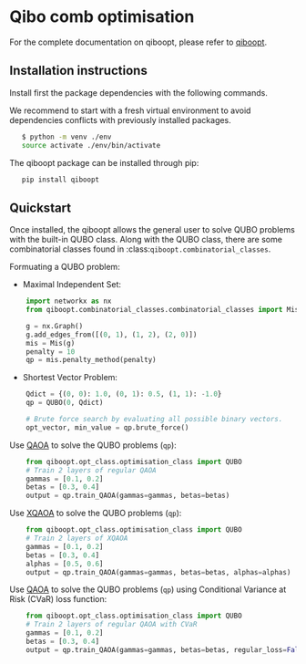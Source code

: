 # Qibo comb optimisation

For the complete documentation on qiboopt, please refer to [qiboopt](https://qibo.science/qiboopt/latest/).

## Installation instructions

Install first the package dependencies with the following commands.

We recommend to start with a fresh virtual environment to avoid dependencies
conflicts with previously installed packages.

```bash
   $ python -m venv ./env
   source activate ./env/bin/activate
```

The qiboopt package can be installed through pip:

```bash
   pip install qiboopt
```


## Quickstart

Once installed, the qiboopt allows the general user to solve QUBO problems with the built-in QUBO class.
Along with the QUBO class, there are some combinatorial classes found in :class:`qiboopt.combinatorial_classes`.

Formuating a QUBO problem:

- Maximal Independent Set:
```python
	import networkx as nx
	from qiboopt.combinatorial_classes.combinatorial_classes import Mis

	g = nx.Graph()
	g.add_edges_from([(0, 1), (1, 2), (2, 0)])
	mis = Mis(g)
	penalty = 10
	qp = mis.penalty_method(penalty)
```
- Shortest Vector Problem:
```python
	Qdict = {(0, 0): 1.0, (0, 1): 0.5, (1, 1): -1.0}
	qp = QUBO(0, Qdict)

	# Brute force search by evaluating all possible binary vectors.
	opt_vector, min_value = qp.brute_force()
```

Use [QAOA](https://arxiv.org/abs/1709.03489) to solve the QUBO problems (`qp`):
```python
	from qiboopt.opt_class.optimisation_class import QUBO
	# Train 2 layers of regular QAOA
	gammas = [0.1, 0.2]
	betas = [0.3, 0.4]
	output = qp.train_QAOA(gammas=gammas, betas=betas)
```

Use [XQAOA](https://arxiv.org/abs/2302.04479) to solve the QUBO problems (`qp`):
```python
	from qiboopt.opt_class.optimisation_class import QUBO
	# Train 2 layers of XQAOA
	gammas = [0.1, 0.2]
	betas = [0.3, 0.4]
	alphas = [0.5, 0.6]
	output = qp.train_QAOA(gammas=gammas, betas=betas, alphas=alphas)
```

Use [QAOA](https://arxiv.org/abs/1709.03489) to solve the QUBO problems (`qp`) using Conditional Variance at Risk (CVaR) loss function:
```python
	from qiboopt.opt_class.optimisation_class import QUBO
	# Train 2 layers of regular QAOA with CVaR
	gammas = [0.1, 0.2]
	betas = [0.3, 0.4]
	output = qp.train_QAOA(gammas=gammas, betas=betas, regular_loss=False, cvar_delta=0.1)
```
